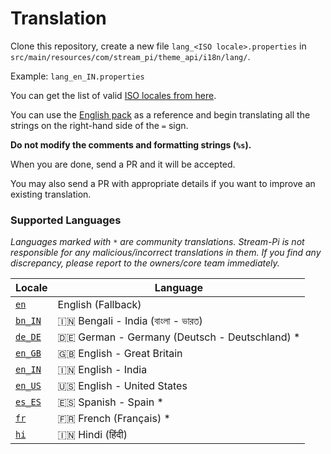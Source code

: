 # Translation

Clone this repository, create a new file `lang_<ISO locale>.properties` in `src/main/resources/com/stream_pi/theme_api/i18n/lang/`.  

Example: `lang_en_IN.properties`

You can get the list of valid [ISO locales from here](https://docs.oracle.com/cd/E13214_01/wli/docs92/xref/xqisocodes.html).

You can use the [English pack][fallback-locale] as a reference and begin translating all the strings on the right-hand side of the `=` sign.

**Do not modify the comments and formatting strings (`%s`).**

When you are done, send a PR and it will be accepted. 

You may also send a PR with appropriate details if you want to improve an existing translation.


### Supported Languages

*Languages marked with `*` are community translations. Stream-Pi is not responsible for any malicious/incorrect translations in them. If you find any discrepancy, please report to the owners/core team immediately.*

| Locale                | Language |
| ------------------------- | ----------- |
| [`en`][fallback-locale]   | English (Fallback)           |
| [`bn_IN`][bn_IN]          | 🇮🇳 Bengali - India (বাংলা - ভারত)           |
| [`de_DE`][de_DE]          | 🇩🇪 German - Germany (Deutsch - Deutschland)  *          |
| [`en_GB`][en_GB]          | 🇬🇧 English - Great Britain  |
| [`en_IN`][en_IN]          | 🇮🇳 English - India         |
| [`en_US`][en_US]          | 🇺🇸 English - United States         |
| [`es_ES`][es_ES]          | 🇪🇸 Spanish - Spain  *      |
| [`fr`][fr]                | 🇫🇷 French (Français)  *      |
| [`hi`][hi]                | 🇮🇳 Hindi (हिंदी)            |



[fallback-locale]: https://github.com/stream-pi/theme-api/blob/master/src/main/resources/com/stream_pi/theme_api/i18n/lang_en.properties
[bn_IN]: https://github.com/stream-pi/theme-api/blob/master/src/main/resources/com/stream_pi/theme_api/i18n/lang_bn_IN.properties
[de_DE]: https://github.com/stream-pi/theme-api/blob/master/src/main/resources/com/stream_pi/theme_api/i18n/lang_de_DE.properties
[en_GB]: https://github.com/stream-pi/theme-api/blob/master/src/main/resources/com/stream_pi/theme_api/i18n/lang_en_GB.properties
[en_IN]: https://github.com/stream-pi/theme-api/blob/master/src/main/resources/com/stream_pi/theme_api/i18n/lang_en_IN.properties
[en_US]: https://github.com/stream-pi/theme-api/blob/master/src/main/resources/com/stream_pi/theme_api/i18n/lang_en_US.properties
[es_ES]: https://github.com/stream-pi/theme-api/blob/master/src/main/resources/com/stream_pi/theme_api/i18n/lang_es_ES.properties
[fr]: https://github.com/stream-pi/theme-api/blob/master/src/main/resources/com/stream_pi/theme_api/i18n/lang_fr.properties
[hi]: https://github.com/stream-pi/theme-api/blob/master/src/main/resources/com/stream_pi/theme_api/i18n/lang_hi.properties

